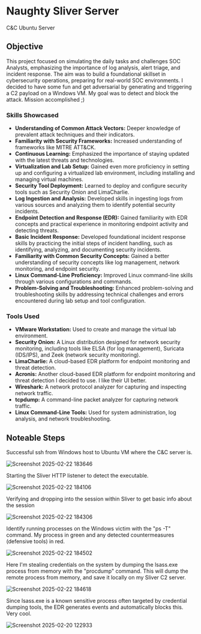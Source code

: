 # Naughty Sliver Server
C&C Ubuntu Server

## Objective

This project focused on simulating the daily tasks and challenges SOC Analysts, emphasizing the importance of log analysis, alert triage, and incident response. The aim was to build a foundational skillset in cybersecurity operations, preparing for real-world SOC environments. I decided to have some fun and get adversarial by generating and triggering a C2 payload on a Windows VM. My goal was to detect and block the attack. Mission accomplished ;)

### Skills Showcased

-   **Understanding of Common Attack Vectors:** Deeper knowledge of prevalent attack techniques and their indicators.
-   **Familiarity with Security Frameworks:** Increased understanding of frameworks like MITRE ATT&CK.
-   **Continuous Learning:** Emphasized the importance of staying updated with the latest threats and technologies.
-   **Virtualization and Lab Setup:** Gained even more proficiency in setting up and configuring a virtualized lab environment, including installing and managing virtual machines.
-   **Security Tool Deployment:** Learned to deploy and configure security tools such as Security Onion and LimaCharlie.
-   **Log Ingestion and Analysis:** Developed skills in ingesting logs from various sources and analyzing them to identify potential security incidents.
-   **Endpoint Detection and Response (EDR):** Gained familiarity with EDR concepts and practical experience in monitoring endpoint activity and detecting threats.
-   **Basic Incident Response:** Developed foundational incident response skills by practicing the initial steps of incident handling, such as identifying, analyzing, and documenting security incidents.
-   **Familiarity with Common Security Concepts:** Gained a better understanding of security concepts like log management, network monitoring, and endpoint security.
-   **Linux Command-Line Proficiency:** Improved Linux command-line skills through various configurations and commands.
-   **Problem-Solving and Troubleshooting:** Enhanced problem-solving and troubleshooting skills by addressing technical challenges and errors encountered during lab setup and tool configuration.

### Tools Used

-   **VMware Workstation:** Used to create and manage the virtual lab environment.
-   **Security Onion:** A Linux distribution designed for network security monitoring, including tools like ELSA (for log management), Suricata (IDS/IPS), and Zeek (network security monitoring).
-   **LimaCharlie:** A cloud-based EDR platform for endpoint monitoring and threat detection.
-   **Acronis:** Another cloud-based EDR platform for endpoint monitoring and threat detection I decided to use. I like their UI better.
-   **Wireshark:** A network protocol analyzer for capturing and inspecting network traffic.
-   **tcpdump:** A command-line packet analyzer for capturing network traffic.
-   **Linux Command-Line Tools:** Used for system administration, log analysis, and network troubleshooting.

## Noteable Steps
Successful ssh from Windows host to Ubuntu VM where the C&C server is.

![Screenshot 2025-02-22 183646](https://github.com/user-attachments/assets/1d5944f1-3c6c-4dbc-b7da-eb0ff6aa51df)

Starting the Sliver HTTP listener to detect the executable.

![Screenshot 2025-02-22 184106](https://github.com/user-attachments/assets/0f7065cf-bc10-4625-999a-23e15b6246b3)

Verifying and dropping into the session within Sliver to get basic info about the session

![Screenshot 2025-02-22 184306](https://github.com/user-attachments/assets/439908c9-4e19-4862-8863-b7192384c500)

Identify running processes on the Windows victim with the "ps -T" command. My process in green and any detected countermeasures (defensive tools) in red.

![Screenshot 2025-02-22 184502](https://github.com/user-attachments/assets/98cb584a-393d-472b-a2f9-595d1875adf8)

Here I'm stealing credentials on the system by dumping the lsass.exe process from memory with the "procdump" command. This will dump the remote process from memory, and save it locally on my Sliver C2 server.

![Screenshot 2025-02-22 184618](https://github.com/user-attachments/assets/0a63c2bf-65bc-4e90-ac5e-4c7894be356c)

Since lsass.exe is a known sensitive process often targeted by credential dumping tools, the EDR generates events and automatically blocks this. Very cool.

![Screenshot 2025-02-20 122933](https://github.com/user-attachments/assets/d5a4f3b9-88c9-459a-ab2f-93d37fbcf2ce)




